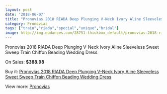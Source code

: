 ```yaml
---
layout: post
date: '2018-06-07'
title: "Pronovias 2018 RIADA Deep Plunging V-Neck Ivory Aline Sleeveless Sweet Sweep Train Chiffon Beading Wedding Dress"
category: Pronovias
tags: ["train","riada","special","unique","bridal"]
image: http://img.eudances.com/28751-thickbox_default/pronovias-2018-riada-deep-plunging-v-neck-ivory-aline-sleeveless-sweet-sweep-train-chiffon-beading-wedding-dress.jpg
---
```

Pronovias 2018 RIADA Deep Plunging V-Neck Ivory Aline Sleeveless Sweet Sweep Train Chiffon Beading Wedding Dress

On Sales: **$388.98**
<a href="https://www.eudances.com/en/pronovias/9408-pronovias-2018-riada-deep-plunging-v-neck-ivory-aline-sleeveless-sweet-sweep-train-chiffon-beading-wedding-dress.html"><amp-img layout="responsive" width="600" height="600" src="//img.eudances.com/28751-thickbox_default/pronovias-2018-riada-deep-plunging-v-neck-ivory-aline-sleeveless-sweet-sweep-train-chiffon-beading-wedding-dress.jpg" alt="Pronovias 2018 RIADA Deep Plunging V-Neck Ivory Aline Sleeveless Sweet Sweep Train Chiffon Beading Wedding Dress 0" /></a>
<a href="https://www.eudances.com/en/pronovias/9408-pronovias-2018-riada-deep-plunging-v-neck-ivory-aline-sleeveless-sweet-sweep-train-chiffon-beading-wedding-dress.html"><amp-img layout="responsive" width="600" height="600" src="//img.eudances.com/28756-thickbox_default/pronovias-2018-riada-deep-plunging-v-neck-ivory-aline-sleeveless-sweet-sweep-train-chiffon-beading-wedding-dress.jpg" alt="Pronovias 2018 RIADA Deep Plunging V-Neck Ivory Aline Sleeveless Sweet Sweep Train Chiffon Beading Wedding Dress 1" /></a>
<a href="https://www.eudances.com/en/pronovias/9408-pronovias-2018-riada-deep-plunging-v-neck-ivory-aline-sleeveless-sweet-sweep-train-chiffon-beading-wedding-dress.html"><amp-img layout="responsive" width="600" height="600" src="//img.eudances.com/28755-thickbox_default/pronovias-2018-riada-deep-plunging-v-neck-ivory-aline-sleeveless-sweet-sweep-train-chiffon-beading-wedding-dress.jpg" alt="Pronovias 2018 RIADA Deep Plunging V-Neck Ivory Aline Sleeveless Sweet Sweep Train Chiffon Beading Wedding Dress 2" /></a>
<a href="https://www.eudances.com/en/pronovias/9408-pronovias-2018-riada-deep-plunging-v-neck-ivory-aline-sleeveless-sweet-sweep-train-chiffon-beading-wedding-dress.html"><amp-img layout="responsive" width="600" height="600" src="//img.eudances.com/28754-thickbox_default/pronovias-2018-riada-deep-plunging-v-neck-ivory-aline-sleeveless-sweet-sweep-train-chiffon-beading-wedding-dress.jpg" alt="Pronovias 2018 RIADA Deep Plunging V-Neck Ivory Aline Sleeveless Sweet Sweep Train Chiffon Beading Wedding Dress 3" /></a>
<a href="https://www.eudances.com/en/pronovias/9408-pronovias-2018-riada-deep-plunging-v-neck-ivory-aline-sleeveless-sweet-sweep-train-chiffon-beading-wedding-dress.html"><amp-img layout="responsive" width="600" height="600" src="//img.eudances.com/28753-thickbox_default/pronovias-2018-riada-deep-plunging-v-neck-ivory-aline-sleeveless-sweet-sweep-train-chiffon-beading-wedding-dress.jpg" alt="Pronovias 2018 RIADA Deep Plunging V-Neck Ivory Aline Sleeveless Sweet Sweep Train Chiffon Beading Wedding Dress 4" /></a>
<a href="https://www.eudances.com/en/pronovias/9408-pronovias-2018-riada-deep-plunging-v-neck-ivory-aline-sleeveless-sweet-sweep-train-chiffon-beading-wedding-dress.html"><amp-img layout="responsive" width="600" height="600" src="//img.eudances.com/28752-thickbox_default/pronovias-2018-riada-deep-plunging-v-neck-ivory-aline-sleeveless-sweet-sweep-train-chiffon-beading-wedding-dress.jpg" alt="Pronovias 2018 RIADA Deep Plunging V-Neck Ivory Aline Sleeveless Sweet Sweep Train Chiffon Beading Wedding Dress 5" /></a>

Buy it: [Pronovias 2018 RIADA Deep Plunging V-Neck Ivory Aline Sleeveless Sweet Sweep Train Chiffon Beading Wedding Dress](https://www.eudances.com/en/pronovias/9408-pronovias-2018-riada-deep-plunging-v-neck-ivory-aline-sleeveless-sweet-sweep-train-chiffon-beading-wedding-dress.html "Pronovias 2018 RIADA Deep Plunging V-Neck Ivory Aline Sleeveless Sweet Sweep Train Chiffon Beading Wedding Dress")

View more: [Pronovias](https://www.eudances.com/en/144-pronovias "Pronovias")